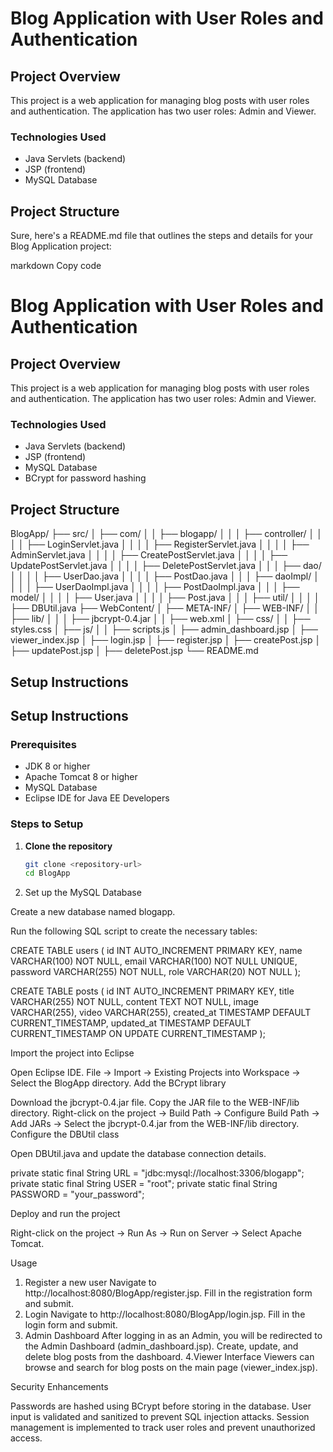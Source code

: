 # Blog Application with User Roles and Authentication

## Project Overview
This project is a web application for managing blog posts with user roles and authentication. The application has two user roles: Admin and Viewer.

### Technologies Used
- Java Servlets (backend)
- JSP (frontend)
- MySQL Database

## Project Structure


Sure, here's a README.md file that outlines the steps and details for your Blog Application project:

markdown
Copy code
# Blog Application with User Roles and Authentication

## Project Overview
This project is a web application for managing blog posts with user roles and authentication. The application has two user roles: Admin and Viewer.

### Technologies Used
- Java Servlets (backend)
- JSP (frontend)
- MySQL Database
- BCrypt for password hashing

## Project Structure
BlogApp/
├── src/
│ ├── com/
│ │ ├── blogapp/
│ │ │ ├── controller/
│ │ │ │ ├── LoginServlet.java
│ │ │ │ ├── RegisterServlet.java
│ │ │ │ ├── AdminServlet.java
│ │ │ │ ├── CreatePostServlet.java
│ │ │ │ ├── UpdatePostServlet.java
│ │ │ │ ├── DeletePostServlet.java
│ │ │ ├── dao/
│ │ │ │ ├── UserDao.java
│ │ │ │ ├── PostDao.java
│ │ │ ├── daoImpl/
│ │ │ │ ├── UserDaoImpl.java
│ │ │ │ ├── PostDaoImpl.java
│ │ │ ├── model/
│ │ │ │ ├── User.java
│ │ │ │ ├── Post.java
│ │ │ ├── util/
│ │ │ │ ├── DBUtil.java
├── WebContent/
│ ├── META-INF/
│ ├── WEB-INF/
│ │ ├── lib/
│ │ │ ├── jbcrypt-0.4.jar
│ │ ├── web.xml
│ ├── css/
│ │ ├── styles.css
│ ├── js/
│ │ ├── scripts.js
│ ├── admin_dashboard.jsp
│ ├── viewer_index.jsp
│ ├── login.jsp
│ ├── register.jsp
│ ├── createPost.jsp
│ ├── updatePost.jsp
│ ├── deletePost.jsp
└── README.md

## Setup Instructions

## Setup Instructions

### Prerequisites
- JDK 8 or higher
- Apache Tomcat 8 or higher
- MySQL Database
- Eclipse IDE for Java EE Developers

### Steps to Setup

1. **Clone the repository**
   ```bash
   git clone <repository-url>
   cd BlogApp


2. Set up the MySQL Database

Create a new database named blogapp.

Run the following SQL script to create the necessary tables:

CREATE TABLE users (
    id INT AUTO_INCREMENT PRIMARY KEY,
    name VARCHAR(100) NOT NULL,
    email VARCHAR(100) NOT NULL UNIQUE,
    password VARCHAR(255) NOT NULL,
    role VARCHAR(20) NOT NULL
);

CREATE TABLE posts (
    id INT AUTO_INCREMENT PRIMARY KEY,
    title VARCHAR(255) NOT NULL,
    content TEXT NOT NULL,
    image VARCHAR(255),
    video VARCHAR(255),
    created_at TIMESTAMP DEFAULT CURRENT_TIMESTAMP,
    updated_at TIMESTAMP DEFAULT CURRENT_TIMESTAMP ON UPDATE CURRENT_TIMESTAMP
);

Import the project into Eclipse

Open Eclipse IDE.
File -> Import -> Existing Projects into Workspace -> Select the BlogApp directory.
Add the BCrypt library

Download the jbcrypt-0.4.jar file.
Copy the JAR file to the WEB-INF/lib directory.
Right-click on the project -> Build Path -> Configure Build Path -> Add JARs -> Select the jbcrypt-0.4.jar from the WEB-INF/lib directory.
Configure the DBUtil class

Open DBUtil.java and update the database connection details.

private static final String URL = "jdbc:mysql://localhost:3306/blogapp";
private static final String USER = "root";
private static final String PASSWORD = "your_password";

Deploy and run the project

Right-click on the project -> Run As -> Run on Server -> Select Apache Tomcat.

Usage

1. Register a new user
  Navigate to http://localhost:8080/BlogApp/register.jsp.
  Fill in the registration form and submit.
2. Login
  Navigate to http://localhost:8080/BlogApp/login.jsp.
  Fill in the login form and submit.
3. Admin Dashboard
  After logging in as an Admin, you will be redirected to the Admin Dashboard (admin_dashboard.jsp).
  Create, update, and delete blog posts from the dashboard.
4.Viewer Interface
  Viewers can browse and search for blog posts on the main page (viewer_index.jsp).

Security Enhancements

Passwords are hashed using BCrypt before storing in the database.
User input is validated and sanitized to prevent SQL injection attacks.
Session management is implemented to track user roles and prevent unauthorized access.
